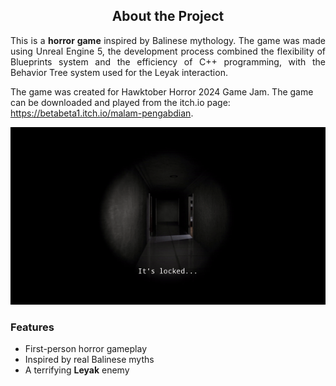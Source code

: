 
<h2 style="text-align:center;">About the Project</h2>

<p align="justify">
This is a <b>horror game</b> inspired by Balinese mythology. The game was made using Unreal Engine 5, the development process combined the flexibility of Blueprints system and the efficiency of C++ programming, with the Behavior Tree system used for the Leyak interaction.

The game was created for Hawktober Horror 2024 Game Jam. The game
can be downloaded and played from the itch.io page:
https://betabeta1.itch.io/malam-pengabdian.
</p>
<p align="center">
<img src="projects/MalamPengabdian/malam-pengabdian-anim.gif"/>
</p>

### Features
- First-person horror gameplay
- Inspired by real Balinese myths
- A terrifying **Leyak** enemy